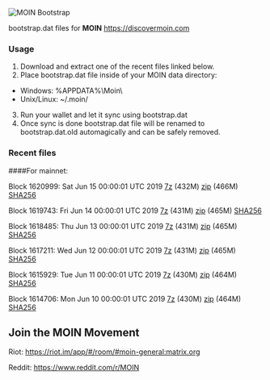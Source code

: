 ![MOIN Bootstrap](https://i.imgur.com/KjM1jMp.jpg)

bootstrap.dat files for **MOIN** https://discovermoin.com

### Usage

1. Download and extract one of the recent files linked below.
2. Place bootstrap.dat file inside of your MOIN data directory:
 - Windows: %APPDATA%\Moin\
 - Unix/Linux: ~/.moin/
3. Run your wallet and let it sync using bootstrap.dat
4. Once sync is done bootstrap.dat file will be renamed to bootstrap.dat.old automagically and can be safely removed.


### Recent files

####For mainnet:

Block 1620999: Sat Jun 15 00:00:01 UTC 2019 [7z](https://transfer.sh/6AyDW/bootstrap.dat.20190615.7z) (432M) [zip](https://transfer.sh/WDlkf/bootstrap.dat.20190615.zip) (466M) [SHA256](https://transfer.sh/6UZyF/sha256.txt)

Block 1619743: Fri Jun 14 00:00:01 UTC 2019 [7z]() (431M) [zip]() (465M) [SHA256]()

Block 1618485: Thu Jun 13 00:00:01 UTC 2019 [7z](https://transfer.sh/pOsBB/bootstrap.dat.20190613.7z) (431M) [zip](https://transfer.sh/8YkE9/bootstrap.dat.20190613.zip) (465M) [SHA256](https://transfer.sh/FRg8F/sha256.txt)

Block 1617211: Wed Jun 12 00:00:01 UTC 2019 [7z](https://transfer.sh/cThhO/bootstrap.dat.20190612.7z) (431M) [zip](https://transfer.sh/lQybB/bootstrap.dat.20190612.zip) (465M) [SHA256](https://transfer.sh/2WREK/sha256.txt)

Block 1615929: Tue Jun 11 00:00:01 UTC 2019 [7z](https://transfer.sh/kR8cT/bootstrap.dat.20190611.7z) (430M) [zip](https://transfer.sh/j7TcD/bootstrap.dat.20190611.zip) (464M) [SHA256](https://transfer.sh/YxFCd/sha256.txt)

Block 1614706: Mon Jun 10 00:00:01 UTC 2019 [7z](https://transfer.sh/i5c3T/bootstrap.dat.20190610.7z) (430M) [zip](https://transfer.sh/5Hv5L/bootstrap.dat.20190610.zip) (464M) [SHA256](https://transfer.sh/NfvUL/sha256.txt)

## Join the MOIN Movement

Riot: https://riot.im/app/#/room/#moin-general:matrix.org

Reddit: https://www.reddit.com/r/MOIN
